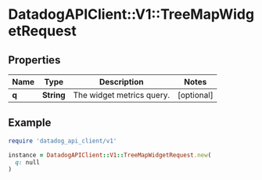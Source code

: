 # DatadogAPIClient::V1::TreeMapWidgetRequest

## Properties

| Name  | Type       | Description               | Notes      |
| ----- | ---------- | ------------------------- | ---------- |
| **q** | **String** | The widget metrics query. | [optional] |

## Example

```ruby
require 'datadog_api_client/v1'

instance = DatadogAPIClient::V1::TreeMapWidgetRequest.new(
  q: null
)
```

